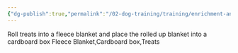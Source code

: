 ```yaml
---
{"dg-publish":true,"permalink":"/02-dog-training/training/enrichment-and-games/treat-blanket-in-a-box/","noteIcon":"","created":"2024-01-17T11:10:35.000-04:00","updated":"2024-08-11T20:41:13.069-03:00"}
---
```


Roll treats into a fleece blanket and place the rolled up blanket into a cardboard box
Fleece Blanket,Cardboard box,Treats